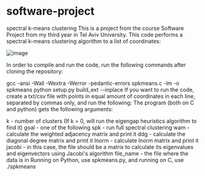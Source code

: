 # software-project
spectral k-means clustering
This is a project from the course Software Project from my third year in Tel Aviv University. This code performs a spectral k-means clustering algorithm to a list of coordinates:

![image](https://user-images.githubusercontent.com/92382447/193449484-0e5e4386-8e0b-4dc0-a159-4858f53e4ba6.png)

In order to compile and run the code, run the following commands after cloning the repository:

gcc -ansi -Wall -Wextra -Werror -pedantic-errors spkmeans.c -lm -o spkmeans
python setup.py build_ext --inplace
If you want to run the code, create a txt/csv file with points in equal amount of coordinates in each line, separated by commas only, and run the following: The program (both on C and python) gets the following arguments:

k - number of clusters (If k = 0, will run the eigengap heuristics algorithm to find it)
goal - one of the following
spk - run full spectral clustering
wam - calculate the weighted adjacency matrix and print it
ddg - calculate the diagonal degree matrix and print it
lnorm - calculate lnorm matrix and print it
jacobi - in this case, the file should be a matrix to calculate its eigenvalues and eigenvectors using Jacobi's algorithm
file_name - the file where the data is in
Running on Python, use spkmeans.py, and running on C, use ./spkmeans
